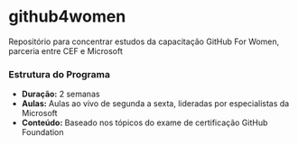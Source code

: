 # github4women
Repositório para concentrar estudos da capacitação GitHub For Women, parceria entre CEF e Microsoft

### Estrutura do Programa

- **Duração:** 2 semanas
- **Aulas:** Aulas ao vivo de segunda a sexta, lideradas por especialistas da Microsoft
- **Conteúdo:** Baseado nos tópicos do exame de certificação GitHub Foundation
